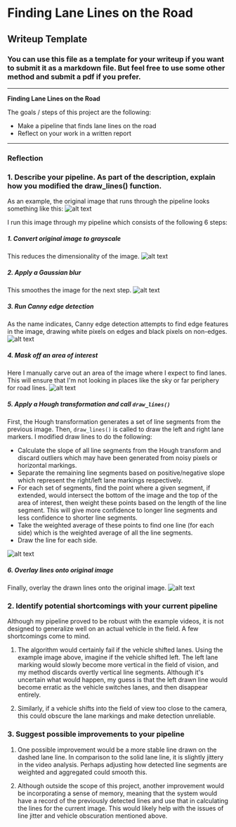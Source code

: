 # **Finding Lane Lines on the Road**

## Writeup Template

### You can use this file as a template for your writeup if you want to submit it as a markdown file. But feel free to use some other method and submit a pdf if you prefer.

---

**Finding Lane Lines on the Road**

The goals / steps of this project are the following:
* Make a pipeline that finds lane lines on the road
* Reflect on your work in a written report


[//]: # (Image References)

[image0]: ./examples/pipeline_steps/00_Original.jpg "Original"
[image1]: ./examples/pipeline_steps/01_Grayscale.jpg "Grayscale"
[image2]: ./examples/pipeline_steps/02_Gaussian.jpg "Gaussian"
[image3]: ./examples/pipeline_steps/03_Canny.jpg "Canny"
[image4]: ./examples/pipeline_steps/04_Interest.jpg "Interest"
[image5]: ./examples/pipeline_steps/05_Hough.jpg "Hough"
[image6]: ./examples/pipeline_steps/06_Final.jpg "Final"

---

### Reflection

### 1. Describe your pipeline. As part of the description, explain how you modified the draw_lines() function.
As an example, the original image that runs through the pipeline looks something like this:
![alt text][image0]

I run this image through my pipeline which consists of the following 6 steps:
##### 1. Convert original image to grayscale
This reduces the dimensionality of the image.
![alt text][image1]
##### 2. Apply a Gaussian blur
This smoothes the image for the next step.
![alt text][image2]
##### 3. Run Canny edge detection
As the name indicates, Canny edge detection attempts to find edge features in the image, drawing white pixels on edges and black pixels on non-edges.
![alt text][image3]
##### 4. Mask off an area of interest
Here I manually carve out an area of the image where I expect to find lanes. This will ensure that I'm not looking in places like the sky or far periphery for road lines.
![alt text][image4]
##### 5. Apply a Hough transformation and call `draw_lines()`
First, the Hough transformation generates a set of line segments from the previous image. Then, `draw_lines()` is called to draw the left and right lane markers. I modified draw lines to do the following:
- Calculate the slope of all line segments from the Hough transform and discard outliers which may have been generated from noisy pixels or horizontal markings.
- Separate the remaining line segments based on positive/negative slope which represent the right/left lane markings respectively.
- For each set of segments, find the point where a given segment, if extended, would intersect the bottom of the image and the top of the area of interest, then weight these points based on the length of the line segment. This will give more confidence to longer line segments and less confidence to shorter line segments.
- Take the weighted average of these points to find one line (for each side) which is the weighted average of all the line segments.
- Draw the line for each side.

![alt text][image5]
##### 6. Overlay lines onto original image
Finally, overlay the drawn lines onto the original image.
![alt text][image6]

### 2. Identify potential shortcomings with your current pipeline

Although my pipeline proved to be robust with the example videos, it is not designed to generalize well on an actual vehicle in the field. A few shortcomings come to mind.

1. The algorithm would certainly fail if the vehicle shifted lanes. Using the example image above, imagine if the vehicle shifted left. The left lane marking would slowly become more vertical in the field of vision, and my method discards overtly vertical line segments. Although it's uncertain what would happen, my guess is that the left drawn line would become erratic as the vehicle switches lanes, and then disappear entirely.

2. Similarly, if a vehicle shifts into the field of view too close to the camera, this could obscure the lane markings and make detection unreliable.

### 3. Suggest possible improvements to your pipeline

1. One possible improvement would be a more stable line drawn on the dashed lane line. In comparison to the solid lane line, it is slightly jittery in the video analysis. Perhaps adjusting how detected line segments are weighted and aggregated could smooth this.

2. Although outside the scope of this project, another improvement would be incorporating a sense of memory, meaning that the system would have a record of the previously detected lines and use that in calculating the lines for the current image. This would likely help with the issues of line jitter and vehicle obscuration mentioned above.
